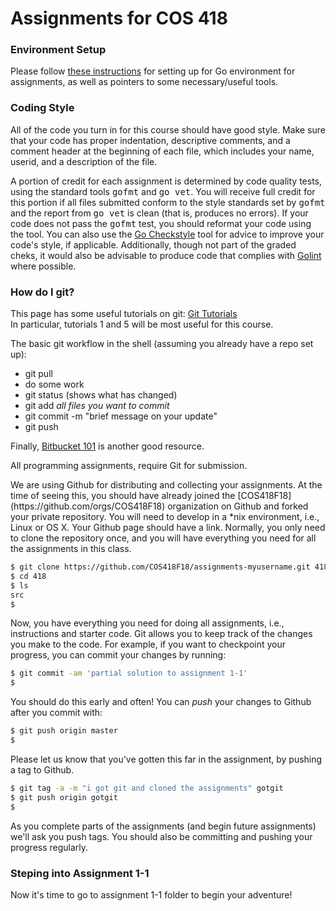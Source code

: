 # Assignments for COS 418

### Environment Setup

Please follow <a href="setup.md">these instructions</a> for setting up for Go environment for assignments, as well as pointers to some necessary/useful tools.

### Coding Style

<p>All of the code you turn in for this course should have good style.
Make sure that your code has proper indentation, descriptive comments,
and a comment header at the beginning of each file, which includes
your name, userid, and a description of the file.</p>

<p>A portion of credit for each assignment is determined by code
quality tests, using the standard tools <tt>gofmt</tt> and <tt>go
vet</tt>.  You will receive full credit for this portion if all files
submitted conform to the style standards set by <tt>gofmt</tt> and the
report from <tt>go vet</tt> is clean (that is, produces no errors).
If your code does not pass the <tt>gofmt</tt> test, you should
reformat your code using the tool. You can also use the <a
href="https://github.com/qiniu/checkstyle">Go Checkstyle</a> tool for
advice to improve your code's style, if applicable.  Additionally,
though not part of the graded cheks, it would also be advisable to
produce code that complies with <a
href="https://github.com/golang/lint">Golint</a> where possible. </p>

<h3>How do I git?</h3>
This page has some useful tutorials on git: <a href="https://www.atlassian.com/git/tutorial">Git Tutorials</a></br>
In particular, tutorials 1 and 5 will be most useful for this course.</p>

<p>The basic git workflow in the shell (assuming you already have a repo set up):</br>
<ul>
<li>git pull</li>
<li>do some work</li>
<li>git status (shows what has changed)</li>
<li>git add <i>all files you want to commit</i></li>
<li>git commit -m "brief message on your update"</li>
<li>git push</li>
</ul>
</p>

<p>Finally, <a href="https://confluence.atlassian.com/display/BITBUCKET/Bitbucket+101">Bitbucket 101</a> is another good resource.</p>


<p> All programming assignments, require Git for submission. <p> We are using Github for distributing and collecting your assignments. At the time of seeing this, you should have already joined the [COS418F18](https://github.com/orgs/COS418F18) organization on Github and forked your private repository. You will need to develop in a *nix environment, i.e., Linux or OS X. Your Github page should have a link. Normally, you only need to clone the repository once, and you will have everything you need for all the assignments in this class.

```bash
$ git clone https://github.com/COS418F18/assignments-myusername.git 418
$ cd 418
$ ls
src
$ 
```

Now, you have everything you need for doing all assignments, i.e., instructions and starter code. Git allows you to keep track of the changes you make to the code. For example, if you want to checkpoint your progress, you can <emph>commit</emph> your changes by running:

```bash
$ git commit -am 'partial solution to assignment 1-1'
$ 
```

You should do this early and often!  You can _push_ your changes to Github after you commit with:

```bash
$ git push origin master
$ 
```

Please let us know that you've gotten this far in the assignment, by pushing a tag to Github.

```bash
$ git tag -a -m "i got git and cloned the assignments" gotgit
$ git push origin gotgit
$
```

As you complete parts of the assignments (and begin future assignments) we'll ask you push tags. You should also be committing and pushing your progress regularly.

### Steping into Assignment 1-1

Now it's time to go to assignment 1-1 folder to begin your adventure!